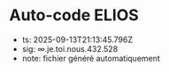 # Auto-code ELIOS
- ts: 2025-09-13T21:13:45.796Z
- sig: ∞.je.toi.nous.432.528
- note: fichier généré automatiquement